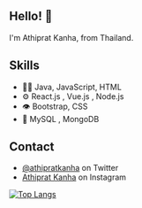 ## Hello! 👋
I'm Athiprat Kanha, from Thailand.

## Skills
- 👨‍💻 Java, JavaScript, HTML
- ⚙️ React.js , Vue.js , Node.js
- 👁️ Bootstrap, CSS
- 💽 MySQL , MongoDB

## Contact
- [@athipratkanha](https://twitter.com/martonlederer) on Twitter
- [Athiprat Kanha](https://twitter.com/instagram) on Instagram

[![Top Langs](https://github-readme-stats.vercel.app/api/top-langs/?username=athipratkanha)](https://github.com/anuraghazra/github-readme-stats)
<!--
**AthipratKanha/AthipratKanha** is a ✨ _special_ ✨ repository because its `README.md` (this file) appears on your GitHub profile.

Here are some ideas to get you started:

- 🔭 I’m currently working on ...
- 🌱 I’m currently learning ...
- 👯 I’m looking to collaborate on ...
- 🤔 I’m looking for help with ...
- 💬 Ask me about ...
- 📫 How to reach me: ...
- 😄 Pronouns: ...
- ⚡ Fun fact: ...
-->
